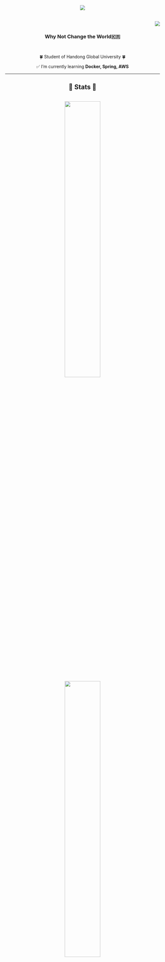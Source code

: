 <h1 align="center">
  <img src="https://readme-typing-svg.herokuapp.com/?font=Righteous&size=35&center=true&vCenter=true&width=500&height=70&duration=4000&lines=This+is+Kohj🌵;&color=90EE90" />
</h1>

<br />
<img align="right" src="https://visitor-badge.laobi.icu/badge?page_id=Kohj-git.Kohj-git" />
<br />

<h3 align="center">Why Not Change the World🇰🇷</h3>

<br/>

<div align="center">

🍀 Student of Handong Global University 🍀

✅ I’m currently learning **Docker, Spring, AWS**

</div>

---

<h2 align="center">🦋 Stats 🦋</h2>
<br>

<div align="center">
 
  <img width="48%" src="https://github-readme-streak-stats.vercel.app/?user=Kohj-git&theme=react" />
</div>

<br/>

<div align="center">
  <img width="48%" src="https://github-readme-stats.vercel.app/api/top-langs/?username=Kohj-git&layout=compact&theme=react&hide=html" />
</div>

---

<h2 align="center">🌊 Stacks 🌊</h2>

<div align="center">
  <img src="https://skillicons.dev/icons?i=firebase,java,spring,postman,mysql" />
</div>
